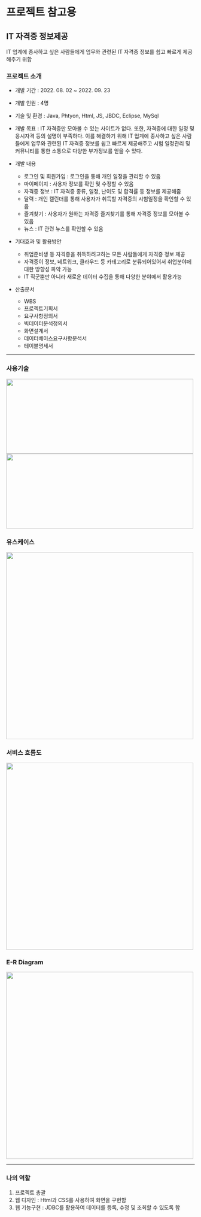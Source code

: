 # 프로젝트 참고용

## IT 자격증 정보제공
IT 업계에 종사하고 싶은 사람들에게 업무와 관련된 IT 자격증 정보를 쉽고 빠르게 제공해주기 위함

### 프로젝트 소개
- 개발 기간 : 2022. 08. 02 ~ 2022. 09. 23

- 개발 인원 : 4명

- 기술 및 환경 : Java, Phtyon, Html, JS, JBDC, Eclipse, MySql

- 개발 목표 : IT 자격증만 모아볼 수 있는 사이트가 없다. 또한, 자격증에 대한 일정 및 응시자격 등의 설명이 부족하다. 이를 해결하기 위해 IT 업계에 종사하고 싶은 사람들에게 업무와 관련된 IT 자격증 정보를 쉽고 빠르게 제공해주고 시험 일정관리 및 커뮤니티를 통한 소통으로 다양한 부가정보를 얻을 수 있다.

- 개발 내용
  - 로그인 및 회원가입 : 로그인을 통해 개인 일정을 관리할 수 있음
  - 마이페이지 : 사용자 정보를 확인 및 수정할 수 있음
  - 자격증 정보 : IT 자격증 종류, 일정, 난이도 및 합격률 등 정보를 제공해줌
  - 달력 : 개인 캘린더를 통해 사용자가 취득할 자격증의 시험일정을 확인할 수 있음
  - 즐겨찾기 : 사용자가 원하는 자격증 즐겨찾기를 통해 자격증 정보를 모아볼 수 있음
  - 뉴스 : IT 관련 뉴스를 확인할 수 있음

- 기대효과 및 활용방안
  - 취업준비생 등 자격증을 취득하려고하는 모든 사람들에게 자격증 정보 제공
  - 자격증이 정보, 네트워크, 클라우드 등 카테고리로 분류되어있어서 취업분야에 대한 방향성 파악 가능
  - IT 직군뿐만 아니라 새로운 데이터 수집을 통해 다양한 분야에서 활용가능

- 산출문서
  - WBS
  - 프로젝트기획서
  - 요구사항정의서
  - 빅데이터분석정의서
  - 화면설계서
  - 데이터베이스요구사항분석서
  - 테이블명세서

---

### 사용기술
<img src="https://user-images.githubusercontent.com/107980523/209783103-8b015160-54c8-4138-a0ce-e1166fe86422.png" width="500" height="200"/>
<img src="https://user-images.githubusercontent.com/107980523/209783109-90012582-f9cb-4221-afbe-4bec4ff3ba29.png" width="500" height="200"/>

### 유스케이스
<img src="https://user-images.githubusercontent.com/107980523/209784406-929a05b3-5fcc-4128-ab92-0d6097e1e5b1.png" width="500"/>

### 서비스 흐름도
<img src="https://user-images.githubusercontent.com/107980523/209784415-f510b274-8ca1-444a-ae75-708e6a122e46.png" width="500"/>

### E-R Diagram
<img src="https://user-images.githubusercontent.com/107980523/209784940-80292064-c5b0-4564-b287-7b15fed8f312.png" width="500"/>

---

### 나의 역할
1. 프로젝트 총괄
2. 웹 디자인 : Html과 CSS를 사용하여 화면을 구현함
3. 웹 기능구현 : JDBC를 활용하여 데이터를 등록, 수정 및 조회할 수 있도록 함
